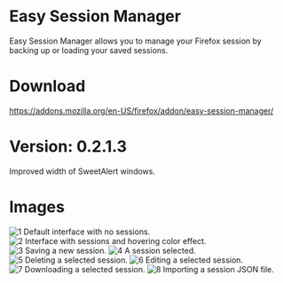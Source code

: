 # Easy Session Manager
Easy Session Manager allows you to manage your Firefox session by backing up or loading your saved sessions.

# Download
https://addons.mozilla.org/en-US/firefox/addon/easy-session-manager/

# Version: 0.2.1.3
Improved width of SweetAlert windows.

# Images
![1 Default interface with no sessions. ](images/pic1.png)
![2 Interface with sessions and hovering color effect. ](images/pic2.png)
![3 Saving a new session. ](images/pic3.png)
![4 A session selected. ](images/pic4.png)
![5 Deleting a selected session. ](images/pic5.png)
![6 Editing a selected session. ](images/pic6.png)
![7 Downloading a selected session. ](images/pic7.png)
![8 Importing a session JSON file. ](images/pic8.png)
